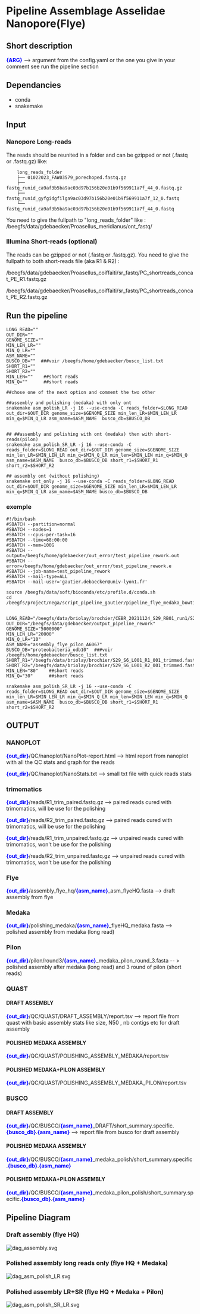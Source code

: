<style>
blue { color: blue }
yellow { color: yellow }
</style>

# Pipeline Assemblage Asselidae Nanopore(Flye)
## Short description
<blue>**{ARG}**</blue> --> argument from the config.yaml or the one you give in your comment see run the pipeline section 
## Dependancies
- conda
- snakemake

## Input
### Nanopore Long-reads 
The reads should be reunited in a folder and can be gzipped or not (.fastq or .fastq.gz) like:

```
    long_reads_folder
    ├── 01022023_FAW03579_porechoped.fastq.gz
    ├── fastq_runid_ca9af3b5ba9ac03d97b156b20e01b9f569911a7f_44_0.fastq.gz
    ├── fastq_runid_gyfgidgfilga9ac03d97b156b20e01b9f569911a7f_12_0.fastq
    └── fastq_runid_ca9af3b5ba9ac03d97b156b20e01b9f569911a7f_44_0.fastq
```

You need to give the fullpath to "long_reads_folder" like : /beegfs/data/gdebaecker/Proasellus_meridianus/ont_fastq/

### Illumina Short-reads (optional)
The reads can be gzipped or not (.fastq or .fastq.gz).
You need to give the fullpath to both short-reads file (aka R1 & R2) : 

/beegfs/data/gdebaecker/Proasellus_coiffaiti/sr_fastq/PC_shortreads_concat_PE_R1.fastq.gz

/beegfs/data/gdebaecker/Proasellus_coiffaiti/sr_fastq/PC_shortreads_concat_PE_R2.fastq.gz

## Run the pipeline 


```
LONG_READ=""
OUT_DIR=""
GENOME_SIZE=""
MIN_LEN_LR=""
MIN_Q_LR=""
ASM_NAME=""
BUSCO_DB=""  ###voir /beegfs/home/gdebaecker/busco_list.txt
SHORT_R1=""
SHORT_R2=""
MIN_LEN=""    ##short reads
MIN_Q=""      ##short reads

##chose one of the next option and comment the two other

##assembly and polishing (medaka) with only ont 
snakemake asm_polish_LR -j 16 --use-conda -C reads_folder=$LONG_READ out_dir=$OUT_DIR genome_size=$GENOME_SIZE min_len_LR=$MIN_LEN_LR min_q=$MIN_Q_LR asm_name=$ASM_NAME  busco_db=$BUSCO_DB 


## ##assembly and polishing with ont (medaka) then with short-reads(pilon)
snakemake asm_polish_SR_LR -j 16 --use-conda -C reads_folder=$LONG_READ out_dir=$OUT_DIR genome_size=$GENOME_SIZE min_len_LR=$MIN_LEN_LR min_q=$MIN_Q_LR min_len=$MIN_LEN min_q=$MIN_Q asm_name=$ASM_NAME  busco_db=$BUSCO_DB short_r1=$SHORT_R1 short_r2=$SHORT_R2

## assembly ont (without polishing)
snakemake ont_only -j 16 --use-conda -C reads_folder=$LONG_READ out_dir=$OUT_DIR genome_size=$GENOME_SIZE min_len_LR=$MIN_LEN_LR min_q=$MIN_Q_LR asm_name=$ASM_NAME busco_db=$BUSCO_DB

```

### exemple 
```
#!/bin/bash
#SBATCH --partition=normal
#SBATCH --nodes=1
#SBATCH --cpus-per-task=16
#SBATCH --time=68:00:00
#SBATCH --mem=100G
#SBATCH --output=/beegfs/home/gdebaecker/out_error/test_pipeline_rework.out
#SBATCH --error=/beegfs/home/gdebaecker/out_error/test_pipeline_rework.e
#SBATCH --job-name=test_pipeline_rework
#SBATCH --mail-type=ALL
#SBATCH --mail-user='gautier.debaecker@univ-lyon1.fr'

source /beegfs/data/soft/bioconda/etc/profile.d/conda.sh
cd /beegfs/project/nega/script_pipeline_gautier/pipeline_flye_medaka_bowtie_pilon


LONG_READ="/beegfs/data/briolay/brochier/CEBR_20211124_S29_RB01_run1/S29_RB01/20211124_1225_MN19758_FAR26110_236062f9/fastq_sup/pass"
OUT_DIR="/beegfs/data/gdebaecker/output_pipeline_rework"
GENOME_SIZE="5000000"
MIN_LEN_LR="20000"
MIN_Q_LR="10"
ASM_NAME="assembly_flye_pilon_A6067"
BUSCO_DB="proteobacteria_odb10"  ###voir /beegfs/home/gdebaecker/busco_list.txt
SHORT_R1="/beegfs/data/briolay/brochier/S29_S6_L001_R1_001_trimmed.fastq"
SHORT_R2="/beegfs/data/briolay/brochier/S29_S6_L001_R2_001_trimmed.fastq"
MIN_LEN="80"    ##short reads
MIN_Q="30"      ##short reads

snakemake asm_polish_SR_LR -j 16 --use-conda -C reads_folder=$LONG_READ out_dir=$OUT_DIR genome_size=$GENOME_SIZE min_len_LR=$MIN_LEN_LR min_q=$MIN_Q_LR min_len=$MIN_LEN min_q=$MIN_Q asm_name=$ASM_NAME  busco_db=$BUSCO_DB short_r1=$SHORT_R1 short_r2=$SHORT_R2

```


## OUTPUT
### NANOPLOT
<blue>**{out_dir}**</blue>/QC/nanoplot/NanoPlot-report.html --> html report from nanoplot with all the QC stats and graph for the reads

<blue>**{out_dir}**</blue>/QC/nanoplot/NanoStats.txt --> small txt file with quick reads stats

### trimomatics
<blue>**{out_dir}**</blue>/reads/R1_trim_paired.fastq.gz --> paired reads cured with trimomatics, will be use for the polishing 

<blue>**{out_dir}**</blue>/reads/R2_trim_paired.fastq.gz --> paired reads cured with trimomatics, will be use for the polishing


<blue>**{out_dir}**</blue>/reads/R1_trim_unpaired.fastq.gz --> unpaired reads cured with trimomatics, won't be use for the polishing

<blue>**{out_dir}**</blue>/reads/R2_trim_unpaired.fastq.gz --> unpaired reads cured with trimomatics, won't be use for the polishing

### Flye
<blue>**{out_dir}**</blue>/assembly_flye_hq/<blue>**{asm_name}**</blue>_asm_flyeHQ.fasta --> draft assembly from flye

### Medaka
<blue>**{out_dir}**</blue>/polishing_medaka/<blue>**{asm_name}**</blue>_flyeHQ_medaka.fasta --> polished assembly from medaka (long read)

### Pilon
<blue>**{out_dir}**</blue>/pilon/round3/<blue>**{asm_name}**</blue>_medaka_pilon_round_3.fasta -- > polished assembly after medaka (long read) and 3 round of pilon (short reads)

### QUAST 
#### DRAFT ASSEMBLY
<blue>**{out_dir}**</blue>/QC/QUAST/DRAFT_ASSEMBLY/report.tsv --> report file from quast with basic assembly stats like size, N50 , nb contigs etc for draft assembly

#### POLISHED MEDAKA ASSEMBLY
<blue>**{out_dir}**</blue>/QC/QUAST/POLISHING_ASSEMBLY_MEDAKA/report.tsv

#### POLISHED MEDAKA+PILON ASSEMBLY
<blue>**{out_dir}**</blue>/QC/QUAST/POLISHING_ASSEMBLY_MEDAKA_PILON/report.tsv

### BUSCO
#### DRAFT ASSEMBLY
<blue>**{out_dir}**</blue>/QC/BUSCO/<blue>**{asm_name}**</blue>_DRAFT/short_summary.specific.<blue>**{busco_db}**</blue>.<blue>**{asm_name}**</blue> --> report file from busco for draft assembly

#### POLISHED MEDAKA ASSEMBLY
<blue>**{out_dir}**</blue>/QC/BUSCO/<blue>**{asm_name}**</blue>_medaka_polish/short_summary.specific.<blue>**{busco_db}**</blue>.<blue>**{asm_name}**</blue>

#### POLISHED MEDAKA+PILON ASSEMBLY
<blue>**{out_dir}**</blue>/QC/BUSCO/<blue>**{asm_name}**</blue>_medaka_pilon_polish/short_summary.specific.<blue>**{busco_db}**</blue>.<blue>**{asm_name}**</blue> 

## Pipeline Diagram 
### Draft assembly (flye HQ)
![dag_assembly.svg](dag_assembly.svg)

### Polished assembly long reads only (flye HQ + Medaka)
![dag_asm_polish_LR.svg](dag_asm_polish_LR.svg)

### Polished assembly LR+SR (flye HQ + Medaka + Pilon)
![dag_asm_polish_SR_LR.svg](dag_asm_polish_SR_LR.svg)
